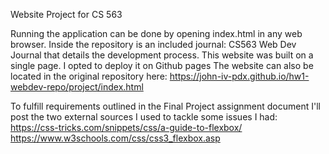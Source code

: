 Website Project for CS 563

Running the application can be done by opening index.html in any web browser.
Inside the repository is an included journal: CS563 Web Dev Journal that details the development process. This website was built on a single page. I opted to deploy it on Github pages
The website can also be located in the original repository here: https://john-iv-pdx.github.io/hw1-webdev-repo/project/index.html

To fulfill requirements outlined in the Final Project assignment document I'll post the two external sources I used to tackle some issues I had:
https://css-tricks.com/snippets/css/a-guide-to-flexbox/
https://www.w3schools.com/css/css3_flexbox.asp
